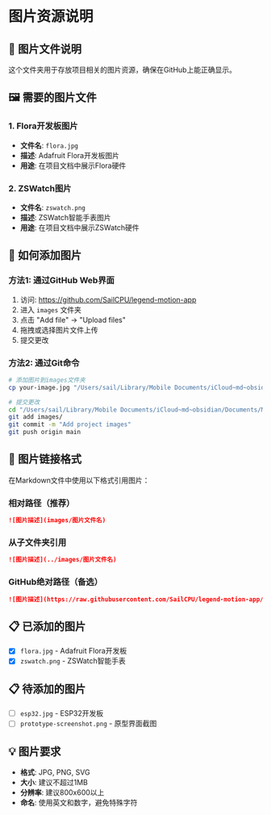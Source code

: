 # 图片资源说明

## 📸 图片文件说明

这个文件夹用于存放项目相关的图片资源，确保在GitHub上能正确显示。

## 🖼️ 需要的图片文件

### 1. Flora开发板图片
- **文件名**: `flora.jpg`
- **描述**: Adafruit Flora开发板图片
- **用途**: 在项目文档中展示Flora硬件

### 2. ZSWatch图片
- **文件名**: `zswatch.png`
- **描述**: ZSWatch智能手表图片
- **用途**: 在项目文档中展示ZSWatch硬件

## 📁 如何添加图片

### 方法1: 通过GitHub Web界面
1. 访问: https://github.com/SailCPU/legend-motion-app
2. 进入 `images` 文件夹
3. 点击 "Add file" → "Upload files"
4. 拖拽或选择图片文件上传
5. 提交更改

### 方法2: 通过Git命令
```bash
# 添加图片到images文件夹
cp your-image.jpg "/Users/sail/Library/Mobile Documents/iCloud~md~obsidian/Documents/MyKnowledgeBase/projects/Legend Motion App/images/flora.jpg"

# 提交更改
cd "/Users/sail/Library/Mobile Documents/iCloud~md~obsidian/Documents/MyKnowledgeBase/projects/Legend Motion App"
git add images/
git commit -m "Add project images"
git push origin main
```

## 🔗 图片链接格式

在Markdown文件中使用以下格式引用图片：

### 相对路径（推荐）
```markdown
![图片描述](images/图片文件名)
```

### 从子文件夹引用
```markdown
![图片描述](../images/图片文件名)
```

### GitHub绝对路径（备选）
```markdown
![图片描述](https://raw.githubusercontent.com/SailCPU/legend-motion-app/main/images/图片文件名)
```

## 📋 已添加的图片

- [x] `flora.jpg` - Adafruit Flora开发板
- [x] `zswatch.png` - ZSWatch智能手表

## 📋 待添加的图片

- [ ] `esp32.jpg` - ESP32开发板
- [ ] `prototype-screenshot.png` - 原型界面截图

## 💡 图片要求

- **格式**: JPG, PNG, SVG
- **大小**: 建议不超过1MB
- **分辨率**: 建议800x600以上
- **命名**: 使用英文和数字，避免特殊字符
